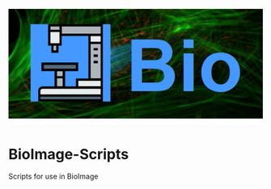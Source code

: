 ![alt text](https://github.com/BioMicroscopy/Bio/blob/master/banner.bmp?raw=true)
# BioImage-Scripts
Scripts for use in BioImage
